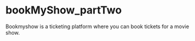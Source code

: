 # bookMyShow_partTwo
Bookmyshow is a ticketing platform where you can book tickets for a movie show.
